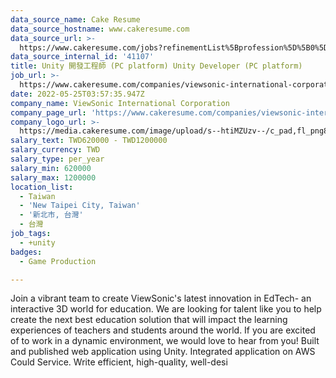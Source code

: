 ```yaml
---
data_source_name: Cake Resume
data_source_hostname: www.cakeresume.com
data_source_url: >-
  https://www.cakeresume.com/jobs?refinementList%5Bprofession%5D%5B0%5D=game-production&range%5Bsalary_range%5D%5Bmin%5D=100000
data_source_internal_id: '41107'
title: Unity 開發工程師 (PC platform) Unity Developer (PC platform)
job_url: >-
  https://www.cakeresume.com/companies/viewsonic-international-corporation/jobs/236d14
date: 2022-05-25T03:57:35.947Z
company_name: ViewSonic International Corporation
company_page_url: 'https://www.cakeresume.com/companies/viewsonic-international-corporation'
company_logo_url: >-
  https://media.cakeresume.com/image/upload/s--htiMZUzv--/c_pad,fl_png8,h_200,w_200/v1655364380/tbpy1o9a5dyoftd0j1kc.png
salary_text: TWD620000 - TWD1200000
salary_currency: TWD
salary_type: per_year
salary_min: 620000
salary_max: 1200000
location_list:
  - Taiwan
  - 'New Taipei City, Taiwan'
  - '新北市, 台灣'
  - 台灣
job_tags:
  - +unity
badges:
  - Game Production

---
```


Join a vibrant team to create ViewSonic's latest innovation in EdTech- an interactive 3D world for education. We are looking for talent like you to help create the next best education solution that will impact the learning experiences of teachers and students around the world. If you are excited of to work in a dynamic environment, we would love to hear from you! Built and published web application using Unity. Integrated application on AWS Could Service. Write efficient, high-quality, well-desi